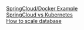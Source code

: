 [SpringCloud/Docker Example](https://dzone.com/articles/microservice-architecture-with-spring-cloud-and-do)  
[SpringCloud vs Kubernetes](https://dzone.com/articles/deploying-microservices-spring-cloud-vs-kubernetes)  
[How to scale database](http://realscale.cloud66.com/database-server-scaling-strategies/)  
